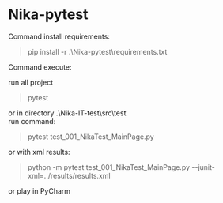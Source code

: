 # Nika-pytest
Command install requirements:

>pip install -r .\Nika-pytest\requirements.txt

Command execute:

run all project
>pytest

or in directory .\Nika-IT-test\src\test\
run command:

>pytest test_001_NikaTest_MainPage.py

or with xml results:

>python -m pytest test_001_NikaTest_MainPage.py --junit-xml=../results/results.xml

or play in PyCharm